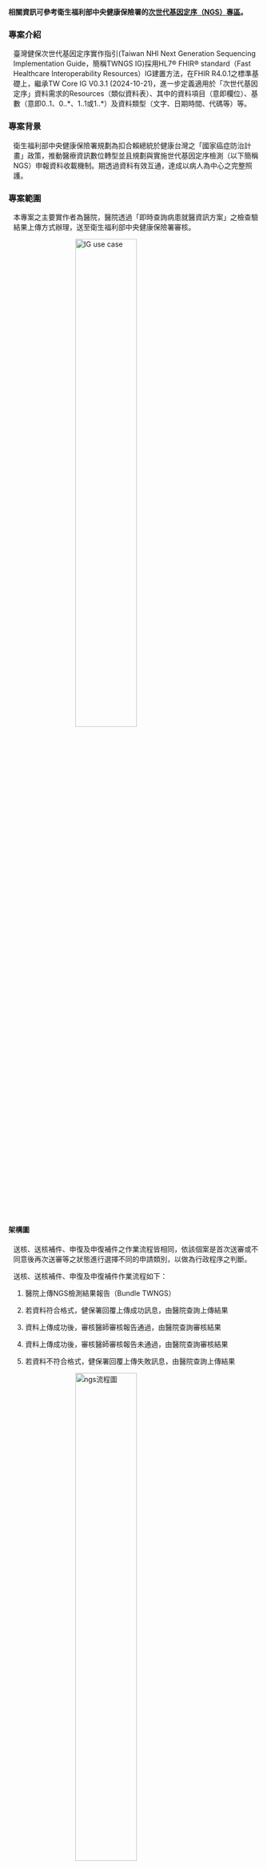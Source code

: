 <div class="bg-success" style="ol { counter-reset: item } li { display: block } li:before { content: counters（item, ">
<b>相關資訊可參考衛生福利部中央健康保險署的<a href="https://www.nhi.gov.tw/ch/np-3636-1.html">次世代基因定序（NGS）專區</a>。</b>
</div>

### 專案介紹
<div  style="padding-left: 10px;"> 

<p>臺灣健保次世代基因定序實作指引(Taiwan NHI Next Generation Sequencing Implementation Guide，簡稱TWNGS IG)採用HL7® FHIR® standard（Fast Healthcare Interoperability Resources）IG建置方法，在FHIR R4.0.1之標準基礎上，繼承TW Core IG V0.3.1 (2024-10-21)，進一步定義適用於「次世代基因定序」資料需求的Resources（類似資料表）、其中的資料項目（意即欄位）、基數（意即0..1、0..*、1..1或1..*）及資料類型（文字、日期時間、代碼等）等。</p>

</div>

### 專案背景

<div  style="padding-left: 10px;"> 

<p>衛生福利部中央健康保險署規劃為扣合賴總統於健康台灣之「國家癌症防治計畫」政策，推動醫療資訊數位轉型並且規劃與實施世代基因定序檢測（以下簡稱NGS）申報資料收載機制。期透過資料有效互通，達成以病人為中心之完整照護。</p>

</div>

### 專案範圍
<div  style="padding-left: 10px;"> 
<p>本專案之主要實作者為醫院，醫院透過「即時查詢病患就醫資訊方案」之檢查驗結果上傳方式辦理，送至衛生福利部中央健康保險署審核。</p>
</div>

<div  style="padding-left: 10px;"> 
<img class="figure-img img-responsive img-rounded center-block" src="UseCase.png" alt="IG use case" style="display: block;margin-left: auto;margin-right: auto;width: 50%;"/>
</div>

#### 架構圖

<div  style="padding-left: 10px;"> 
<p>送核、送核補件、申復及申復補件之作業流程皆相同，依該個案是首次送審或不同意後再次送審等之狀態進行選擇不同的申請類別，以做為行政程序之判斷。

送核、送核補件、申復及申復補件作業流程如下：</br>

1. 醫院上傳NGS檢測結果報告（Bundle TWNGS）</br>

2. 若資料符合格式，健保署回覆上傳成功訊息，由醫院查詢上傳結果 </br>

3. 資料上傳成功後，審核醫師審核報告通過，由醫院查詢審核結果 </br>

4. 資料上傳成功後，審核醫師審核報告未通過，由醫院查詢審核結果 </br>

5. 若資料不符合格式，健保署回覆上傳失敗訊息，由醫院查詢上傳結果 </br>


</p>

<img class="figure-img img-responsive img-rounded center-block" src="ngs.png" alt="ngs流程圖" style="display: block;margin-left: auto;margin-right: auto;width: 50%;"/>
</div>
<!--<div style="justify-content: center;display: flex;width: 100%;">{% include ngs.svg %}</div>-->

</div>


### 如何閱讀這個實作指引(IG)
<div  style="padding-left: 10px;"> 
<p>本IG之網站架構圖如下圖所示。各功能說明如下：</p>

<img class="figure-img img-responsive img-rounded center-block" src="structure.png" alt="IG架構圖" style="display: block;margin-left: auto;margin-right: auto;width: 90%;"/>
<div style="clear:both;"></div>

<ul>
	<li><strong><a href="index.html">應用說明</a></strong>：本IG介紹及背景說明。</li>
	<li><strong><a href="vision.html">視覺化邏輯模型</a></strong>：本IG邏輯模型架構視覺化圖。</li>
	<li><strong><a href="artifacts.html">規範文件</a></strong>
	<ul>
		<li><strong><a href="capabilitystatements.html">能力聲明</a>
			</strong>：應用本IG於建置業務目的使用的FHIR Server時，該FHIR Server必須及建議應該支援的資料存取功能。
		</li>
		<li><strong><a href="models.html">邏輯模型</a>
			</strong>：本IG的所有邏輯模型(Logical Models)，邏輯模型會定義相應情境下使用的所有資料欄位。為了便於實作者快速理解，資料欄位會使用易於理解的命名，實作者再透過邏輯模型中的功能頁籤「Mappings」瞭解各資料欄位實際使用本IG的哪個Profiles的哪個資料項目(element)。
		</li>
    	<li><strong><a href="profiles-and-extensions.html">FHIR Profiles</a></strong>：
        	<ul>
          		<li>本IG的所有Profiles之定義與範例。</li>
          		<li>各資料項目不同實作強制程度的Terminology。</li>
        	</ul>
      	</li>
		<li><strong><a href="terminologies.html">專門術語</a>
			</strong>：本IG所使用的專門術語，包括代碼系統（Code Systems）及值集（Value Sets）。
		</li>
	</ul>
	</li>
	<li><strong><a href="examples.html">範例</a></strong>：本IG所定義Profiles之範例檔。</li>
	<li><strong><a href="downloads.html">定義與範例檔下載</a></strong>：實作者若不偏好使用FHIR RESTful API驗證資料是否符合Profiles，可直接下載所需的格式驗證檔，包括XML、JSON及Turtle三種格式，亦可於此下載完整範例檔。</li>
	<li><strong><a href="security.html">安全性</a></strong>：主要說明採用本IG網站進行實作時，有關資料存取授權的作法。</li>
	<!--<li><strong><a href="upload.html">其他必要資料交換規範</a></strong>：主要說明採用本IG網站進行上傳傳染病檢驗報告時上傳相關須知說明。</li>-->
	<li><strong><a href="https://vacc.cdc.gov.tw/vacc/history.html">版本異動</a></strong>：若本IG網站的版本有所異動，皆可透過<a href="https://vacc.cdc.gov.tw/vacc/history.html">異動說明頁</a>得以瞭解版本間的異動差異。</li>
</ul>
</div>

### 作者與貢獻者
<table class="grid" style="width:100%">
<thead>
<tr class="header">
<th style="width:10%">角色</th>
<th style="width:10%">姓名</th>
<th style="width:40%">機構</th>
<th style="width:20%">聯絡方式</th>
</tr>
</thead>
<tbody>
<tr>
<td>作者-IG</td>
<td>李麗惠（Li-Hui Lee）</td>
<td>國立臺北護理健康大學-健康事業管理系</td>
<td><a href="mailto:cclhlee@gmail.com">cclhlee@gmail.com</a><br>
    <a href="mailto:cclhlee@ntunhs.edu.tw">cclhlee@ntunhs.edu.tw</a></td>
</tr>
<tr>
<td>作者-IG</td>
<td>曾鈺珈（Yu-Jia Tseng）</td>
<td>國立臺北護理健康大學-健康事業管理系</td>
<td><a href="mailto:yujia151645@gmail.com">yujia151645@gmail.com</a></td>
</tr>
<tr>
<td>作者-IG</td>
<td>李奇安（Chi-An Lee）</td>
<td>國立臺北護理健康大學-健康事業管理系</td>
<td><a href="mailto:yujia151645@gmail.com">ec460520@gmail.com</a></td>
</tr>
<tr>
<td>作者-IG</td>
<td>黃甄翔（Chen-Hsiang Huang）</td>
<td>國立臺北護理健康大學-健康事業管理系</td>
<td><a href="mailto:014120huang@gmail.com">014120huang@gmail.com</a></td>
</tr>
</tbody>
</table>